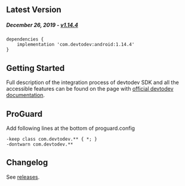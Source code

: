 Latest Version
--------------
##### _December 26, 2019_ - [v1.14.4](https://github.com/devtodev-analytics/android-sdk/releases/latest)

```
dependencies {
    implementation 'com.devtodev:android:1.14.4'
}
```

Getting Started
---------------
Full description of the integration process of devtodev SDK and all the accessible features can be found on the page with [official devtodev documentation](https://www.devtodev.com/help/39).

ProGuard
---------------
Add following lines at the bottom of proguard.config
```
-keep class com.devtodev.** { *; }
-dontwarn com.devtodev.**
```

Changelog
---------
See [releases](https://github.com/devtodev-analytics/android-sdk/releases/).
